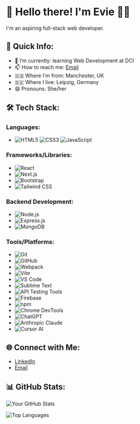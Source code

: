 # 👋 Hello there! I'm Evie 👩‍💻

I'm an aspiring full-stack web developer.

## 🚀 Quick Info:

- 🌱 I’m currently: learning Web Development at DCI
- 📫 How to reach me: [Email](eviewilcock01@gmail.com)
- 🇬🇧 Where I'm from: Manchester, UK
- 🇩🇪 Where I live: Leipzig, Germany
- 😄 Pronouns: She/her

## 🛠️ Tech Stack:

### Languages:
- ![HTML5](https://img.shields.io/badge/HTML5-E34F26?style=flat&logo=html5&logoColor=white) ![CSS3](https://img.shields.io/badge/CSS3-1572B6?style=flat&logo=css3&logoColor=white)  ![JavaScript](https://img.shields.io/badge/JavaScript-F7DF1E?style=flat&logo=javascript&logoColor=black)

### Frameworks/Libraries:
- ![React](https://img.shields.io/badge/React-61DAFB?style=flat&logo=react&logoColor=black)
- ![Next.js](https://img.shields.io/badge/Next.js-000000?style=flat&logo=next.js&logoColor=white)
- ![Bootstrap](https://img.shields.io/badge/Bootstrap-563D7C?style=flat&logo=bootstrap&logoColor=white)
- ![Tailwind CSS](https://img.shields.io/badge/Tailwind%20CSS-38B2AC?style=flat&logo=tailwind-css&logoColor=white)

### Backend Development:
- ![Node.js](https://img.shields.io/badge/Node.js-339933?style=flat&logo=node.js&logoColor=white)
- ![Express.js](https://img.shields.io/badge/Express.js-000000?style=flat&logo=express&logoColor=white)
- ![MongoDB](https://img.shields.io/badge/MongoDB-47A248?style=flat&logo=mongodb&logoColor=white)

### Tools/Platforms:
- ![Git](https://img.shields.io/badge/Git-F05032?style=flat&logo=git&logoColor=white)
- ![GitHub](https://img.shields.io/badge/GitHub-181717?style=flat&logo=github&logoColor=white)
- ![Webpack](https://img.shields.io/badge/Webpack-8DD6F9?style=flat&logo=webpack&logoColor=black)
- ![Vite](https://img.shields.io/badge/Vite-646CFF?style=flat&logo=vite&logoColor=white)
- ![VS Code](https://img.shields.io/badge/VS%20Code-007ACC?style=flat&logo=visual-studio-code&logoColor=white)
- ![Sublime Text](https://img.shields.io/badge/Sublime%20Text-292929?style=flat&logo=sublime-text&logoColor=important)
- ![API Testing Tools](https://img.shields.io/badge/API%20Testing-FF5C5C?style=flat&logo=postman&logoColor=white)
- ![Firebase](https://img.shields.io/badge/Firebase-FFCA28?style=flat&logo=firebase&logoColor=black)
- ![npm](https://img.shields.io/badge/npm-CB3837?style=flat&logo=npm&logoColor=white)
- ![Chrome DevTools](https://img.shields.io/badge/Chrome%20DevTools-4285F4?style=flat&logo=google-chrome&logoColor=white)
- ![ChatGPT](https://img.shields.io/badge/ChatGPT-0061F2?style=flat&logo=openai&logoColor=white)
- ![Anthropic Claude](https://img.shields.io/badge/Claude-5F69B3?style=flat&logo=anthropic&logoColor=white)
- ![Cursor AI](https://img.shields.io/badge/Cursor%20AI-1A1A1A?style=flat&logo=cursor&logoColor=white)


## 🌐 Connect with Me:

- [LinkedIn](https://de.linkedin.com/in/evie-wilcock)
- [Email](eviewilcock01@gmail.com)

## 📊 GitHub Stats:
![Your GitHub Stats](https://github-readme-stats.vercel.app/api?username=eviesw&show_icons=true&theme=radical)

![Top Languages](https://github-readme-stats.vercel.app/api/top-langs/?username=eviesw&layout=compact&theme=radical)

